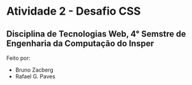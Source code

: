 # Atividade 2 - Desafio CSS

## Disciplina de Tecnologias Web, 4° Semstre de Engenharia da Computação do Insper

Feito por:
+ Bruno Zacberg
+ Rafael G. Paves